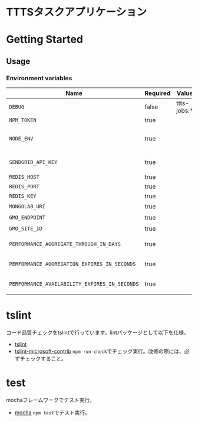 # TTTSタスクアプリケーション

# Getting Started

## Usage

### Environment variables

| Name                                          | Required | Value       | Purpose                               |
| --------------------------------------------- | -------- | ----------- | ------------------------------------- |
| `DEBUG`                                       | false    | ttts-jobs:* | Debug                                 |
| `NPM_TOKEN`                                   | true     |             | NPM auth token                        |
| `NODE_ENV`                                    | true     |             | 環境名(development,test,productionなど) |
| `SENDGRID_API_KEY`                            | true     |             | GMOリンク決済からの戻り先エンドポイント             |
| `REDIS_HOST`                                  | true     |             | redis host                            |
| `REDIS_PORT`                                  | true     |             | redis port                            |
| `REDIS_KEY`                                   | true     |             | redis key                             |
| `MONGOLAB_URI`                                | true     |             | mongodb接続URI                        |
| `GMO_ENDPOINT`                                | true     |             | GMO apiのエンドポイント                       |
| `GMO_SITE_ID`                                 | true     |             | GMO サイトID                             |
| `PERFORMANCE_AGGREGATE_THROUGH_IN_DAYS`       | true     |             | 何日先までパフォーマンスごとの集計データを更新するか     |
| `PERFORMANCE_AGGREGATION_EXPIRES_IN_SECONDS`  | true     |             | パフォーマンスごとの集計データ保持期間(秒)         |
| `PERFORMANCE_AVAILABILITY_EXPIRES_IN_SECONDS` | true     |             | パフォーマンス在庫状況のデータ保持期間(秒)       |


# tslint

コード品質チェックをtslintで行っています。lintパッケージとして以下を仕様。
* [tslint](https://github.com/palantir/tslint)
* [tslint-microsoft-contrib](https://github.com/Microsoft/tslint-microsoft-contrib)
`npm run check`でチェック実行。改修の際には、必ずチェックすること。

# test
mochaフレームワークでテスト実行。
* [mocha](https://www.npmjs.com/package/mocha)
`npm test`でテスト実行。
